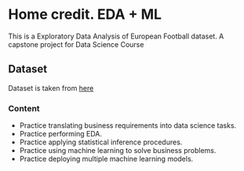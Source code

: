 # Home credit. EDA + ML

This is a Exploratory Data Analysis of European Football dataset. A capstone project for Data Science Course<br />


## Dataset

Dataset is taken from [here](https://storage.googleapis.com/341-home-credit-default/home-credit-default-risk.zip)



### Content

* Practice translating business requirements into data science tasks.
* Practice performing EDA.
* Practice applying statistical inference procedures.
* Practice using machine learning to solve business problems.
* Practice deploying multiple machine learning models.
